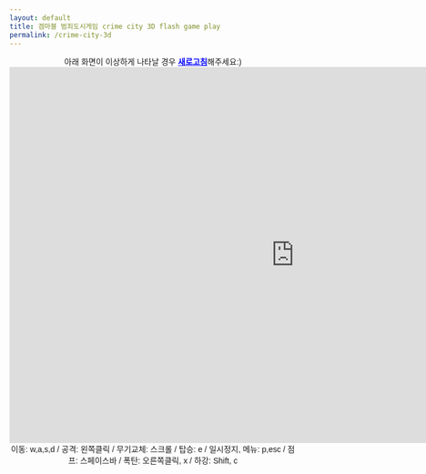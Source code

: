 ```yaml
---
layout: default
title: 겜마블 범죄도시게임 crime city 3D flash game play
permalink: /crime-city-3d
---
```



<center><span style="font-family: arial,helvetica,sans-serif;">아래 화면이 이상하게 나타날 경우<span style="color: #0000ff;"> <a style="color: #0000ff;" href="http://minecraft.leeseungju.com/crime-city-3d"><strong>새로고침</strong></a></span>해주세요:)</span></center>

<center><iframe style="margin: 0px; padding: 0px;" src="http://ko.y8.com/games/crime_city_3d" width="1000" height="660" frameborder="no" marginwidth="0" marginheight="0" scrolling="no"></iframe></center><center></center><center></center><center><span style="font-family: arial,helvetica,sans-serif;">이동: w,a,s,d / </span><span style="font-family: arial,helvetica,sans-serif;">공격: 왼쪽클릭 / </span><span style="font-family: arial,helvetica,sans-serif;">무기교체: 스크롤 / </span><span style="font-family: arial,helvetica,sans-serif;">탑승: e / </span><span style="font-family: arial,helvetica,sans-serif;">일시정지, 메뉴: p,esc / </span><span style="font-family: arial,helvetica,sans-serif;">점프: 스페이스바 / </span><span style="font-family: arial,helvetica,sans-serif;">폭탄: 오른쪽클릭, x / </span><span style="font-family: arial,helvetica,sans-serif;">하강: Shift, c</span></center>